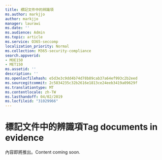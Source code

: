 ```yaml
---
title: 標記文件中的辨識項
ms.author: markjjo
author: markjjo
manager: laurawi
ms.date: ''
ms.audience: Admin
ms.topic: article
ms.service: O365-seccomp
localization_priority: Normal
ms.collection: M365-security-compliance
search.appverid:
- MOE150
- MET150
ms.assetid: ''
description: ''
ms.openlocfilehash: e5d3e3c9dd4b74d78b89cab37a64ef993c2b2eed
ms.sourcegitcommit: 2c5834235c32b2616e1813ce24eeb3419a09629f
ms.translationtype: MT
ms.contentlocale: zh-TW
ms.lasthandoff: 04/02/2019
ms.locfileid: "31029966"
---
```

# <a name="tag-documents-in-evidence"></a><span data-ttu-id="465ad-102">標記文件中的辨識項</span><span class="sxs-lookup"><span data-stu-id="465ad-102">Tag documents in evidence</span></span>

<span data-ttu-id="465ad-103">內容即將推出。</span><span class="sxs-lookup"><span data-stu-id="465ad-103">Content coming soon.</span></span>